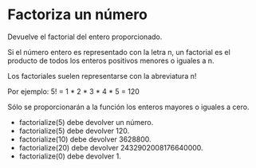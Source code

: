 # Factoriza un número

Devuelve el factorial del entero proporcionado.

Si el número entero es representado con la letra n, un factorial es el producto de todos los enteros positivos menores o iguales a n.

Los factoriales suelen representarse con la abreviatura n!

Por ejemplo: 5! = 1 * 2 * 3 * 4 * 5 = 120

Sólo se proporcionarán a la función los enteros mayores o iguales a cero.

* factorialize(5) debe devolver un número.
* factorialize(5) debe devolver 120.
* factorialize(10) debe devolver 3628800.
* factorialize(20) debe devolver 2432902008176640000.
* factorialize(0) debe devolver 1.